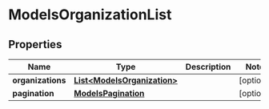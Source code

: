 

# ModelsOrganizationList


## Properties

| Name | Type | Description | Notes |
|------------ | ------------- | ------------- | -------------|
|**organizations** | [**List&lt;ModelsOrganization&gt;**](ModelsOrganization.md) |  |  [optional] |
|**pagination** | [**ModelsPagination**](ModelsPagination.md) |  |  [optional] |



